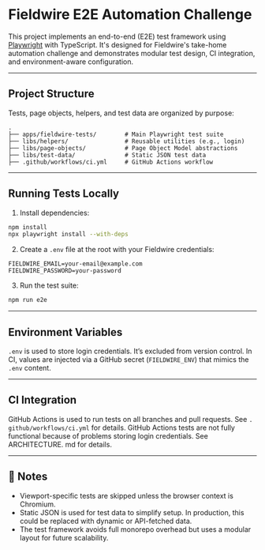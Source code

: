 # Fieldwire E2E Automation Challenge

This project implements an end-to-end (E2E) test framework using [Playwright](https://playwright.dev/) with TypeScript. It's designed for Fieldwire's take-home automation challenge and demonstrates modular test design, CI integration, and environment-aware configuration.

---

## Project Structure

Tests, page objects, helpers, and test data are organized by purpose:

```
.
├── apps/fieldwire-tests/        # Main Playwright test suite
├── libs/helpers/                # Reusable utilities (e.g., login)
├── libs/page-objects/           # Page Object Model abstractions
├── libs/test-data/              # Static JSON test data
├── .github/workflows/ci.yml     # GitHub Actions workflow
```

---

## Running Tests Locally

1. Install dependencies:

```bash
npm install
npx playwright install --with-deps
```

2. Create a `.env` file at the root with your Fieldwire credentials:

```
FIELDWIRE_EMAIL=your-email@example.com
FIELDWIRE_PASSWORD=your-password
```

3. Run the test suite:

```bash
npm run e2e
```

---

## Environment Variables

`.env` is used to store login credentials. It’s excluded from version control. In CI, values are injected via a GitHub secret (`FIELDWIRE_ENV`) that mimics the `.env` content.

---

## CI Integration

GitHub Actions is used to run tests on all branches and pull requests. See `.
github/workflows/ci.yml` for details.  GitHub Actions tests are not fully 
 functional because of problems storing login credentials.  See ARCHITECTURE.
md for details.

---

## 📌 Notes

- Viewport-specific tests are skipped unless the browser context is Chromium.
- Static JSON is used for test data to simplify setup. In production, this could be replaced with dynamic or API-fetched data.
- The test framework avoids full monorepo overhead but uses a modular layout for future scalability.
